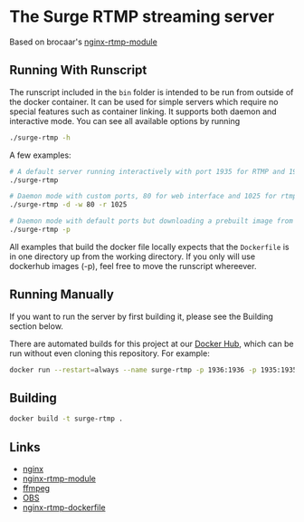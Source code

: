 The Surge RTMP streaming server
=====================

Based on brocaar's [nginx-rtmp-module](https://github.com/brocaar/nginx-rtmp-dockerfile)


Running With Runscript
------
The runscript included in the `bin` folder is intended to be run from outside of the docker container. It can be used for simple servers which require no special features such as container linking. It supports both daemon and interactive mode. You can see all available options by running

```bash
./surge-rtmp -h
```

A few examples:

```bash
# A default server running interactively with port 1935 for RTMP and 1936 for HTTP stats. It will build a local version of the docker image.
./surge-rtmp

# Daemon mode with custom ports, 80 for web interface and 1025 for rtmp, using the locally built image.
./surge-rtmp -d -w 80 -r 1025

# Daemon mode with default ports but downloading a prebuilt image from dockerhub.
./surge-rtmp -p
```

All examples that build the docker file locally expects that the `Dockerfile` is in one directory up from the working directory. If you only will use dockerhub images (-p), feel free to move the runscript whereever.

Running Manually
------
If you want to run the server by first building it, please see the Building section below.

There are automated builds for this project at our [Docker Hub](https://hub.docker.com/r/gigavoid/surge-rtmp), which can be run without even cloning this repository. For example:

```bash
docker run --restart=always --name surge-rtmp -p 1936:1936 -p 1935:1935 -d gigavoid/surge-rtmp
```


Building
-------
```bash
docker build -t surge-rtmp .
```

Links
-----

* [nginx](http://nginx.org/)
* [nginx-rtmp-module](https://github.com/arut/nginx-rtmp-module)
* [ffmpeg](https://www.ffmpeg.org/)
* [OBS](https://obsproject.com/)
* [nginx-rtmp-dockerfile](https://github.com/brocaar/nginx-rtmp-dockerfile)
